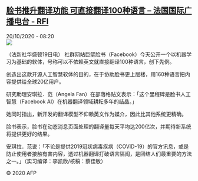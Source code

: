 <!--1603180487000-->
[脸书推升翻译功能 可直接翻译100种语言 – 法国国际广播电台 - RFI](http://www.rfi.fr//cn/contenu/20201020-%E8%84%B8%E4%B9%A6%E6%8E%A8%E5%8D%87%E7%BF%BB%E8%AF%91%E5%8A%9F%E8%83%BD-%E5%8F%AF%E7%9B%B4%E6%8E%A5%E7%BF%BB%E8%AF%91100%E7%A7%8D%E8%AF%AD%E8%A8%80)
------

<div>20/10/2020 - 08:20</div><img src="https://s.rfi.fr/media/display/40952ae8-129f-11eb-b03c-005056a98db9/w:310/p:16x9/life0001b.201020142004.jpg"><div class="t-content__body u-clearfix"><p>（法新社华盛顿19日电）    社群网站巨擘脸书（Facebook）今天公开一个以机器学习为基础的软体，号称可以不依赖英文就直接翻译100种语言，创下先例。</p><p>    创造出这款开源人工智慧软体的目的，在于协助脸书更上层楼，用160种语言把内容提供给全球20亿用户。</p><p>    研究助理安琪拉．范（Angela Fan）在部落格贴文表示：「这个里程碑是脸书人工智慧（Facebook AI）在机器翻译领域耕耘多年的结晶。」</p><p>    她同时指出，新开发的翻译模型不仰赖英文作为媒介，因此比其他系统更精确。</p><p>    脸书表示，脸书在动态消息页面处理的翻译量每天平均达200亿次，并期待新系统将提供更好的结果。</p><p>    安琪拉．范说：「不论是提供2019冠状病毒疾病（COVID-19）的官方讯息，或是防止使用者接触有害内容，透过机器翻译打破语言隔阂，是团结人们最重要的方法之一。」（实习编译：李凯欣/核稿：蔡佳敏）</p><p></p><p class="t-copyright">© 2020 AFP</p>        </div>
